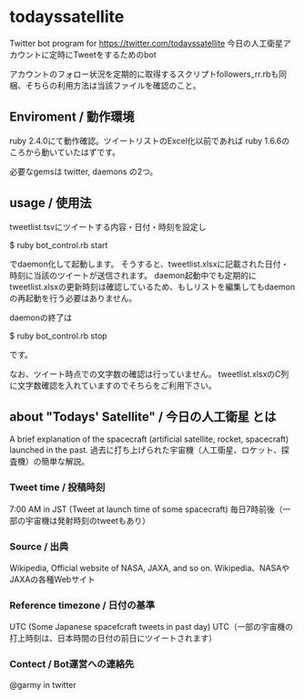 # todayssatellite

Twitter bot program for https://twitter.com/todayssatellite
今日の人工衛星アカウントに定時にTweetをするためのbot

アカウントのフォロー状況を定期的に取得するスクリプトfollowers_rr.rbも同梱、そちらの利用方法は当該ファイルを確認のこと。

## Enviroment / 動作環境

ruby 2.4.0にて動作確認。ツイートリストのExcel化以前であれば ruby 1.6.6のころから動いていたはずです。

必要なgemsは twitter, daemons の2つ。

## usage / 使用法

tweetlist.tsvにツイートする内容・日付・時刻を設定し

$ ruby bot_control.rb start

でdaemon化して起動します。
そうすると、tweetlist.xlsxに記載された日付・時刻に当該のツイートが送信されます。
daemon起動中でも定期的にtweetlist.xlsxの更新時刻は確認しているため、もしリストを編集してもdaemonの再起動を行う必要はありません。

daemonの終了は

$ ruby bot_control.rb stop

です。

なお、ツイート時点での文字数の確認は行っていません。
tweetlist.xlsxのC列に文字数確認を入れていますのでそちらをご利用下さい。

## about "Todays' Satellite" / 今日の人工衛星 とは

A brief explanation of the spacecraft (artificial satellite, rocket, spacecraft) launched in the past.
過去に打ち上げられた宇宙機（人工衛星、ロケット、探査機）の簡単な解説。

### Tweet time / 投稿時刻

7:00 AM in JST (Tweet at launch time of some spacecraft)
毎日7時前後（一部の宇宙機は発射時刻のtweetもあり）

### Source / 出典

Wikipedia, Official website of NASA, JAXA, and so on.
Wikipedia、NASAやJAXAの各種Webサイト

### Reference timezone / 日付の基準

UTC (Some Japanese spacefcraft tweets in past day)
UTC（一部の宇宙機の打上時刻は、日本時間の日付の前日にツイートされます）

### Contect / Bot運営への連絡先

@garmy in twitter

